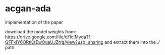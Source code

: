 # acgan-ada
implementation of the paper


download the model weights from:
https://drive.google.com/file/d/1dlMydaT1-GFFxIY6ORtKaEwOuaUJZrrg/view?usp=sharing
and extract them into the ./ path
